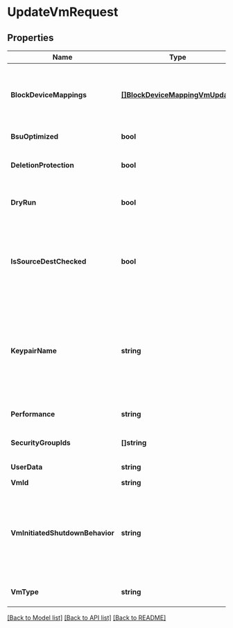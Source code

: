 # UpdateVmRequest

## Properties

Name | Type | Description | Notes
------------ | ------------- | ------------- | -------------
**BlockDeviceMappings** | [**[]BlockDeviceMappingVmUpdate**](BlockDeviceMappingVmUpdate.md) | One or more block device mappings of the VM. This parameter modifies the &#x60;DeleteOnDeletion&#x60; attribute for volumes attached to the VM. | [optional] 
**BsuOptimized** | **bool** | If &#x60;true&#x60;, the VM is optimized for BSU I/O. | [optional] 
**DeletionProtection** | **bool** | If &#x60;true&#x60;, you cannot terminate the VM using Cockpit, the CLI or the API. If &#x60;false&#x60;, you can. | [optional] 
**DryRun** | **bool** | If &#x60;true&#x60;, checks whether you have the required permissions to perform the action. | [optional] 
**IsSourceDestChecked** | **bool** | (Net only) If &#x60;true&#x60;, the source/destination check is enabled. If &#x60;false&#x60;, it is disabled. This value must be &#x60;false&#x60; for a NAT VM to perform network address translation (NAT) in a Net. | [optional] 
**KeypairName** | **string** | The name of the keypair.&lt;br /&gt; To complete the replacement, manually replace the old public key with the new public key in the ~/.ssh/authorized_keys file located in the VM. Restart the VM to apply the change. | [optional] 
**Performance** | **string** | The performance of the VM (&#x60;standard&#x60; \\| &#x60;high&#x60; \\|  &#x60;highest&#x60;). | [optional] 
**SecurityGroupIds** | **[]string** | One or more IDs of security groups for the VM. | [optional] 
**UserData** | **string** | The Base64-encoded MIME user data. | [optional] 
**VmId** | **string** | The ID of the VM. | 
**VmInitiatedShutdownBehavior** | **string** | The VM behavior when you stop it. By default or if set to &#x60;stop&#x60;, the VM stops. If set to &#x60;restart&#x60;, the VM stops then automatically restarts. If set to &#x60;terminate&#x60;, the VM stops and is terminated. | [optional] 
**VmType** | **string** | The type of VM. For more information, see [Instance Types](https://wiki.outscale.net/display/EN/Instance+Types). | [optional] 

[[Back to Model list]](../README.md#documentation-for-models) [[Back to API list]](../README.md#documentation-for-api-endpoints) [[Back to README]](../README.md)


